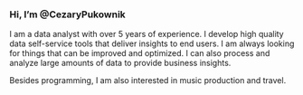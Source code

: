 ### Hi, I’m @CezaryPukownik

I am a data analyst with over 5 years of experience. I develop high quality data self-service tools that deliver insights to end users. I am always looking for things that can be improved and optimized. I can also process and analyze large amounts of data to provide business insights.

Besides programming, I am also interested in music production and travel.

<!---
CezaryPukownik/CezaryPukownik is a ✨ special ✨ repository because its `README.md` (this file) appears on your GitHub profile.
You can click the Preview link to take a look at your changes.
--->
